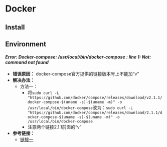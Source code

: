 # Docker



## Install





## Environment

#### *Error: Docker-compose: /usr/local/bin/docker-compose : line 1: Not: command not found*

- **错误原因：** docker-compose官方提供的链接版本号上不能加“v”
- **解决办法：** 
  - 方法一：
    - 将`sudo curl -L "https://github.com/docker/compose/releases/download/v2.1.1/docker-compose-$(uname -s)-$(uname -m)" -o /usr/local/bin/docker-compose`改为：`sudo curl -L "https://github.com/docker/compose/releases/download/2.1.1/docker-compose-$(uname -s)-$(uname -m)" -o /usr/local/bin/docker-compose`
    - 注意两个链接2.1.1前面的“v”
- **参考链接：**
  - [链接一](https://stackoverflow.com/questions/58747879/docker-compose-usr-local-bin-docker-compose-line-1-not-command-not-found)
